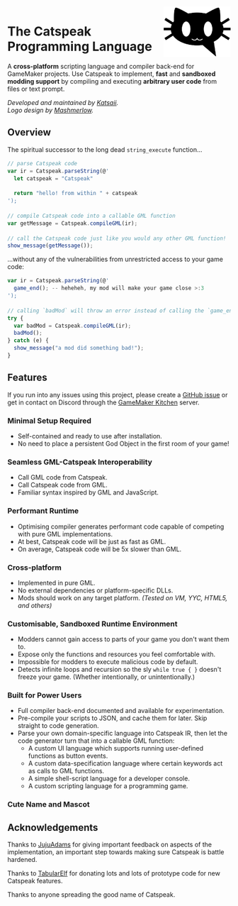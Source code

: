 <picture>
  <source
    media="(prefers-color-scheme: dark)"
    align="right"
    width="30%"
    height="30%"
    srcset="./catspeak-logo-dark.svg">
  <source
    media="(prefers-color-scheme: light)"
    align="right"
    width="30%"
    height="30%"
    srcset="./catspeak-logo.svg">
  <img
    align="right"
    width="30%"
    height="30%"
    alt="Catspeak Logo"
    src="./catspeak-logo.svg">
</picture>

# The Catspeak Programming Language

A **cross-platform** scripting language and compiler back-end for GameMaker
projects. Use Catspeak to implement, **fast** and **sandboxed modding support**
by compiling and executing **arbitrary user code** from files or text prompt.

_Developed and maintained by [Katsaii](https://www.katsaii.com/)._  
_Logo design by [Mashmerlow](https://mashmerlow.github.io/)._  

## Overview

The spiritual successor to the long dead `string_execute` function...

```js
// parse Catspeak code
var ir = Catspeak.parseString(@'
  let catspeak = "Catspeak"

  return "hello! from within " + catspeak
');

// compile Catspeak code into a callable GML function
var getMessage = Catspeak.compileGML(ir);

// call the Catspeak code just like you would any other GML function!
show_message(getMessage());
```

...without any of the vulnerabilities from unrestricted access to your game
code:

```js
var ir = Catspeak.parseString(@'
  game_end(); -- heheheh, my mod will make your game close >:3
');

// calling `badMod` will throw an error instead of calling the `game_end` function
try {
  var badMod = Catspeak.compileGML(ir);
  badMod();
} catch (e) {
  show_message("a mod did something bad!");
}
```

## Features

If you run into any issues using this project, please create a [GitHub issue](https://github.com/katsaii/catspeak-lang/issues/new/choose)
or get in contact on Discord through the [GameMaker Kitchen](https://discord.com/channels/724320164371497020/1007968808926982184) server.

### Minimal Setup Required

 - Self-contained and ready to use after installation.
 - No need to place a persistent God Object in the first room of your game!

### Seamless GML-Catspeak Interoperability

 - Call GML code from Catspeak.
 - Call Catspeak code from GML.
 - Familiar syntax inspired by GML and JavaScript.

### Performant Runtime

 - Optimising compiler generates performant code capable of competing with pure GML implementations.
 - At best, Catspeak code will be just as fast as GML.
 - On average, Catspeak code will be 5x slower than GML.

### Cross-platform

 - Implemented in pure GML.
 - No external dependencies or platform-specific DLLs.
 - Mods should work on any target platform. _(Tested on VM, YYC, HTML5, and others)_

### Customisable, Sandboxed Runtime Environment

 - Modders cannot gain access to parts of your game you don't want them to.
 - Expose only the functions and resources you feel comfortable with.
 - Impossible for modders to execute malicious code by default.
 - Detects infinite loops and recursion so the sly `while true { }` doesn't freeze your game. (Whether intentionally, or unintentionally.)

### Built for Power Users

 - Full compiler back-end documented and available for experimentation.
 - Pre-compile your scripts to JSON, and cache them for later. Skip straight to code generation.
 - Parse your own domain-specific language into Catspeak IR, then let the code generator turn that into a callable GML function:
   - A custom UI language which supports running user-defined functions as button events.
   - A custom data-specification language where certain keywords act as calls to GML functions.
   - A simple shell-script language for a developer console.
   - A custom scripting language for a programming game.

### Cute Name and Mascot

## Acknowledgements

Thanks to [JujuAdams](https://www.jujuadams.com/) for giving important feedback
on aspects of the implementation, an important step towards making sure
Catspeak is battle hardened.

Thanks to [TabularElf](https://github.com/tabularelf) for donating lots and lots
of prototype code for new Catspeak features.

Thanks to anyone spreading the good name of Catspeak.